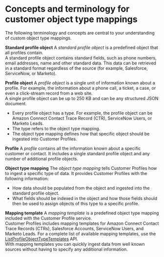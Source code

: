 # Concepts and terminology for customer object type mappings<a name="customer-profiles-terminology"></a>

The following terminology and concepts are central to your understanding of custom object type mappings\. 

**Standard profile object**  <a name="StandardProfileObject"></a>
A *standard profile object* is a predefined object that all profiles contain\.   
A standard profile object contains standard fields, such as phone numbers, email addresses, name and other standard data\. This data can be retrieved in a standard format regardless of the source \(for example, Salesforce, ServiceNow, or Marketo\)\.

**Profile object**  <a name="ProfileObject"></a>
A *profile object* is a single unit of information known about a profile\. For example, the information about a phone call, a ticket, a case, or even a click\-stream record from a web site\.  
A single profile object can be up to 250 KB and can be any structured JSON document\.   
+ Every profile object has a type\. For example, the profile object can be Amazon Connect Contact Trace Record \(CTR\), ServiceNow Users, or Marketo Leads\. 
+ The type refers to the object type mapping\.
+ The object type mapping defines how that specific object should be ingested into Customer Profiles\.

**Profile**  <a name="Profile"></a>
A *profile* contains all the information known about a specific customer or contact\. It includes a single standard profile object and any number of additional profile objects\.

**Object type mapping**  <a name="ObjectTypeMapping"></a>
The *object type mapping* tells Customer Profiles how to ingest a specific type of data\. It provides Customer Profiles with the following information:   
+ How data should be populated from the object and ingested into the standard profile object\. 
+ What fields should be indexed in the object and how those fields should then be used to assign objects of this type to a specific profile\.

**Mapping template**  <a name="MappingTemplate"></a>
A *mapping template* is a predefined object type mapping included with the Customer Profile service\.  
Customer Profiles includes mapping templates for Amazon Connect Contact Trace Records \(CTRs\), Salesforce Accounts, ServiceNow Users, and Marketo Leads\. For a complete list of available mapping templates, use the [ListProfileObjectTypeTemplates](https://docs.aws.amazon.com/customerprofiles/latest/APIReference/API_ListProfileObjectTypeTemplates.html) API\.  
With mapping templates you can quickly ingest data from well known sources without having to specify any additional information\.